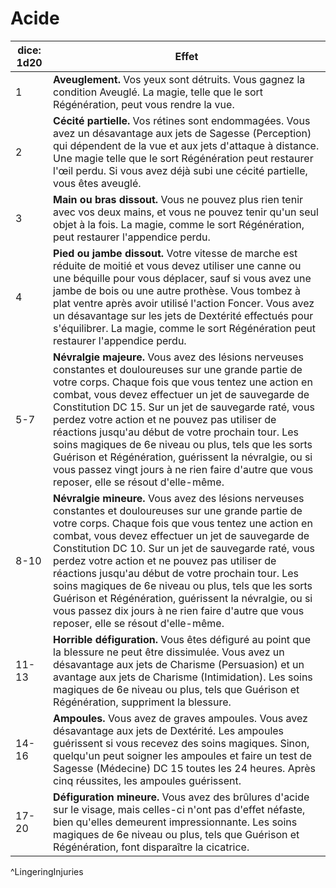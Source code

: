 # Acide

| dice: 1d20 | Effet                                                                                                                                                                                                                                                                                                                                                                                                                                                                                                                                                                                               |
| ---------- | --------------------------------------------------------------------------------------------------------------------------------------------------------------------------------------------------------------------------------------------------------------------------------------------------------------------------------------------------------------------------------------------------------------------------------------------------------------------------------------------------------------------------------------------------------------------------------------------------- |
| 1          | **Aveuglement.** Vos yeux sont détruits. Vous gagnez la condition Aveuglé. La magie, telle que le sort Régénération, peut vous rendre la vue.                                                                                                                                                                                                                                                                                                                                                                                                                                                       |
| 2          | **Cécité partielle.** Vos rétines sont endommagées. Vous avez un désavantage aux jets de Sagesse (Perception) qui dépendent de la vue et aux jets d'attaque à distance. Une magie telle que le sort Régénération peut restaurer l'œil perdu. Si vous avez déjà subi une cécité partielle, vous êtes aveuglé.                                                                                                                                                                                                                                                                                        |
| 3          | **Main ou bras dissout.** Vous ne pouvez plus rien tenir avec vos deux mains, et vous ne pouvez tenir qu'un seul objet à la fois. La magie, comme le sort Régénération, peut restaurer l'appendice perdu.                                                                                                                                                                                                                                                                                                                                                                                           |
| 4          | **Pied ou jambe dissout.** Votre vitesse de marche est réduite de moitié et vous devez utiliser une canne ou une béquille pour vous déplacer, sauf si vous avez une jambe de bois ou une autre prothèse. Vous tombez à plat ventre après avoir utilisé l'action Foncer. Vous avez un désavantage sur les jets de Dextérité effectués pour s'équilibrer. La magie, comme le sort Régénération peut restaurer l'appendice perdu.                                                                                                                                                                      |
| 5-7        | **Névralgie majeure.** Vous avez des lésions nerveuses constantes et douloureuses sur une grande partie de votre corps. Chaque fois que vous tentez une action en combat, vous devez effectuer un jet de sauvegarde de Constitution DC 15. Sur un jet de sauvegarde raté, vous perdez votre action et ne pouvez pas utiliser de réactions jusqu'au début de votre prochain tour. Les soins magiques de 6e niveau ou plus, tels que les sorts Guérison et Régénération, guérissent la névralgie, ou si vous passez vingt jours à ne rien faire d'autre que vous reposer, elle se résout d'elle-même. |
| 8-10       | **Névralgie mineure.** Vous avez des lésions nerveuses constantes et douloureuses sur une grande partie de votre corps. Chaque fois que vous tentez une action en combat, vous devez effectuer un jet de sauvegarde de Constitution DC 10. Sur un jet de sauvegarde raté, vous perdez votre action et ne pouvez pas utiliser de réactions jusqu'au début de votre prochain tour. Les soins magiques de 6e niveau ou plus, tels que les sorts Guérison et Régénération, guérissent la névralgie, ou si vous passez dix jours à ne rien faire d'autre que vous reposer, elle se résout d'elle-même.   |
| 11-13      | **Horrible défiguration.** Vous êtes défiguré au point que la blessure ne peut être dissimulée. Vous avez un désavantage aux jets de Charisme (Persuasion) et un avantage aux jets de Charisme (Intimidation). Les soins magiques de 6e niveau ou plus, tels que Guérison et Régénération, suppriment la blessure.                                                                                                                                                                                                                                                                                  |
| 14-16      | **Ampoules.** Vous avez de graves ampoules. Vous avez désavantage aux jets de Dextérité. Les ampoules guérissent si vous recevez des soins magiques. Sinon, quelqu'un peut soigner les ampoules et faire un test de Sagesse (Médecine) DC 15 toutes les 24 heures. Après cinq réussites, les ampoules guérissent.                                                                                                                                                                                                                                                                                   |
| 17-20      | **Défiguration mineure.** Vous avez des brûlures d'acide sur le visage, mais celles-ci n'ont pas d'effet néfaste, bien qu'elles demeurent impressionnante. Les soins magiques de 6e niveau ou plus, tels que Guérison et Régénération, font disparaître la cicatrice.                                                                                                                                                                                                                                                                                                                               |
^LingeringInjuries
